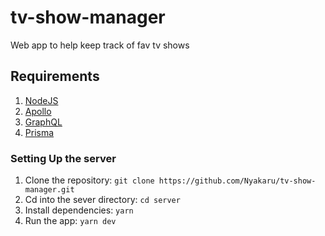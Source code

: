 # tv-show-manager
Web app to help keep track of fav tv shows

## Requirements

1. [NodeJS](https://nodejs.org/)
2. [Apollo](https://www.apollographql.com/docs/)
3. [GraphQL](https://graphql.org/)
4. [Prisma](https://www.prisma.io/)

### Setting Up the server

1. Clone the repository: `git clone https://github.com/Nyakaru/tv-show-manager.git`
2. Cd into the sever directory: `cd server`
3. Install dependencies: `yarn`
4. Run the app: `yarn dev`
